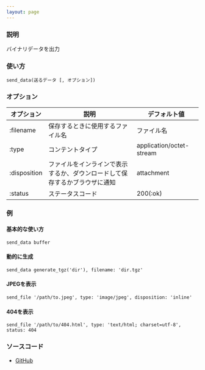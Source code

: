 ```yaml
---
layout: page
---
```

### 説明
バイナリデータを出力

### 使い方
    send_data(送るデータ [, オプション])

### オプション

オプション        | 説明                                        | デフォルト値
-------------|---------------------------------------------|-------------------------
:filename    | 保存するときに使用するファイル名                       | ファイル名
:type        | コンテントタイプ                                    | application/octet-stream
:disposition | ファイルをインラインで表示するか、ダウンロードして保存するかブラウザに通知 | attachment
:status      | ステータスコード                                    | 200(:ok)

### 例
#### 基本的な使い方
    send_data buffer

#### 動的に生成
    send_data generate_tgz('dir'), filename: 'dir.tgz'

#### JPEGを表示
    send_file '/path/to.jpeg', type: 'image/jpeg', disposition: 'inline'

#### 404を表示
    send_file '/path/to/404.html', type: 'text/html; charset=utf-8', status: 404

### ソースコード
* [GitHub](https://github.com/rails/rails/blob/f33d52c95217212cbacc8d5e44b5a8e3cdc6f5b3/actionpack/lib/action_controller/metal/data_streaming.rb#L109)